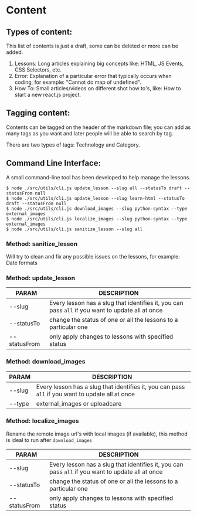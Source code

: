 # Content

## Types of content:

This list of contents is just a draft, some can be deleted or more can be added.

  1. Lessons: Long articles explaining big concepts like: HTML, JS Events, CSS Selectors, etc.
  2. Error: Explanation of a particular error that typically occurs when coding, for example: "Cannot do map of undefined".
  3. How To: Small articles/videos on different shot how to's, like: How to start a new react.js project.

##  Tagging content:

Contents can be tagged on the header of the markdown file; you can add as many tags as you want and later people will be able to search by tag.

There are two types of tags: Technology and Category.

## Command Line Interface:

A small command-line tool has been developed to help manage the lessons.

```
$ node ./src/utils/cli.js update_lesson --slug all --statusTo draft --statusFrom null
$ node ./src/utils/cli.js update_lesson --slug learn-html --statusTo draft --statusFrom null
$ node ./src/utils/cli.js download_images --slug python-syntax --type external_images
$ node ./src/utils/cli.js localize_images --slug python-syntax --type external_images
$ node ./src/utils/cli.js sanitize_lesson --slug all
```

### Method: sanitize_lesson

Will try to clean and fix any possible issues on the lessons, for example: Date formats

### Method: update_lesson

| PARAM         | DESCRIPTION |
| ---------     | ----------- |
| --slug        | Every lesson has a slug that identifies it, you can pass `all` if you want to update all at once |
| --statusTo    | change the status of one or all the lessons to a particular one |
| --statusFrom  | only apply changes to lessons with specified status |

### Method: download_images

| PARAM         | DESCRIPTION |
| ---------     | ----------- |
| --slug        | Every lesson has a slug that identifies it, you can pass `all` if you want to update all at once |
| --type  | external_images or uploadcare |

### Method: localize_images

Rename the remote image url's with local images (if available), this method is ideal to run after `download_images`

| PARAM         | DESCRIPTION |
| ---------     | ----------- |
| --slug        | Every lesson has a slug that identifies it, you can pass `all` if you want to update all at once |
| --statusTo    | change the status of one or all the lessons to a particular one |
| --statusFrom  | only apply changes to lessons with specified status |
